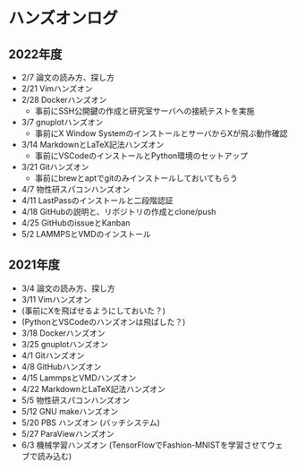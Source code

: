 # ハンズオンログ

## 2022年度

* 2/7 論文の読み方、探し方
* 2/21 Vimハンズオン
* 2/28 Dockerハンズオン
    * 事前にSSH公開鍵の作成と研究室サーバへの接続テストを実施
* 3/7 gnuplotハンズオン
    * 事前にX Window SystemのインストールとサーバからXが飛ぶ動作確認
* 3/14 MarkdownとLaTeX記法ハンズオン
    * 事前にVSCodeのインストールとPython環境のセットアップ
* 3/21 Gitハンズオン
    * 事前にbrewとaptでgitのみインストールしておいてもらう
* 4/7 物性研スパコンハンズオン
* 4/11 LastPassのインストールと二段階認証
* 4/18 GitHubの説明と、リポジトリの作成とclone/push
* 4/25 GitHubのissueとKanban
* 5/2 LAMMPSとVMDのインストール

## 2021年度

* 3/4 論文の読み方、探し方
* 3/11 Vimハンズオン
* (事前にXを飛ばせるようにしておいた？)
* (PythonとVSCodeのハンズオンは飛ばした？)
* 3/18 Dockerハンズオン
* 3/25 gnuplotハンズオン
* 4/1 Gitハンズオン
* 4/8 GitHubハンズオン
* 4/15 LammpsとVMDハンズオン
* 4/22 MarkdownとLaTeX記法ハンズオン
* 5/5 物性研スパコンハンズオン
* 5/12 GNU makeハンズオン
* 5/20 PBS ハンズオン (バッチシステム)
* 5/27 ParaViewハンズオン
* 6/3 機械学習ハンズオン (TensorFlowでFashion-MNISTを学習させてウェブで読み込む)
